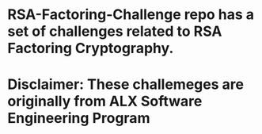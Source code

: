 # RSA-Factoring-Challenge repo has a set of challenges related to RSA Factoring Cryptography. 
# Disclaimer: These challemeges are originally from ALX Software Engineering Program